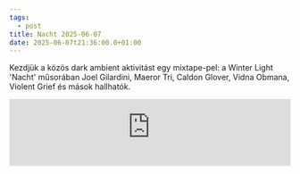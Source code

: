 ```yaml
---
tags:
  - post
title: Nacht 2025-06-07
date: 2025-06-07t21:36:00.0+01:00
---
```


Kezdjük a közös dark ambient aktivitást egy mixtape-pel: a Winter Light 'Nacht' műsorában Joel Gilardini, Maeror Tri, Caldon Glover, Vidna Obmana, Violent Grief és mások hallhatók.

<iframe width="100%" height="120" src="https://player-widget.mixcloud.com/widget/iframe/?hide_cover=1&light=1&feed=%2Fwinterlightnl%2Fnacht-radio-show-07062025%2F" frameborder="0" allow="encrypted-media; fullscreen; autoplay; idle-detection; speaker-selection; web-share;" ></iframe>